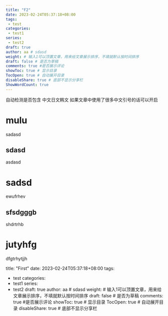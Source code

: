```yaml
---
title: "F2"
date: 2023-02-24T05:37:18+08:00
tags: 
 - test
categories:
 - test1
series:
 - test2
draft: true
author: aa # sdasd
weight: # 输入1可以顶置文章，用来给文章展示排序，不填就默认按时间排序
draft: false # 是否为草稿
comments: true #是否展示评论
showToc: true # 显示目录
TocOpen: true # 自动展开目录
disableShare: true # 底部不显示分享栏
ShowWordCount: true
---
```


自动检测是否包含 中文日文韩文 如果文章中使用了很多中文引号的话可以开启

# mulu

sadasd

## sdasd

asdasd

# sadsd

ewufrhev

## sfsdgggb

shdrtrhb

# jutyhfg

dfgtrhytjjh

title: "First"
date: 2023-02-24T05:37:18+08:00
tags: 
 - test
categories:
 - test1
series:
 - test2
draft: true
author: aa # sdasd
weight: # 输入1可以顶置文章，用来给文章展示排序，不填就默认按时间排序
draft: false # 是否为草稿
comments: true #是否展示评论
showToc: true # 显示目录
TocOpen: true # 自动展开目录
disableShare: true # 底部不显示分享栏
